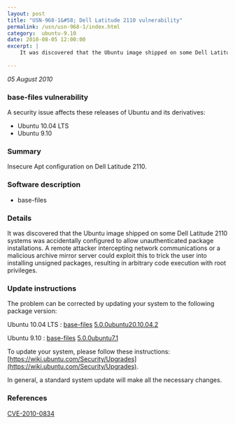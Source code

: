 ```yaml
---
layout: post
title: "USN-968-1&#58; Dell Latitude 2110 vulnerability"
permalink: /usn/usn-968-1/index.html
category:  ubuntu-9.10
date: 2010-08-05 12:00:00
excerpt: |
    It was discovered that the Ubuntu image shipped on some Dell Latitude 2110 systems was accidentally configured to allow unauthenticated package installations. A remote attacker intercepting network communications or a malicious archive mirror server could exploit this to trick the user into installing unsigned packages, resulting in arbitrary code execution with root privileges. 
    
--- 
```

 
 

*05 August 2010*

### base-files vulnerability

A security issue affects these releases of Ubuntu and its derivatives:

* Ubuntu 10.04 LTS
* Ubuntu 9.10

### Summary

Insecure Apt configuration on Dell Latitude 2110. 

### Software description

* base-files 

### Details

It was discovered that the Ubuntu image shipped on some Dell Latitude 2110 systems was accidentally configured to allow unauthenticated package installations. A remote attacker intercepting network communications or a malicious archive mirror server could exploit this to trick the user into installing unsigned packages, resulting in arbitrary code execution with root privileges. 

### Update instructions

The problem can be corrected by updating your system to the following package version:

Ubuntu 10.04 LTS
 : [base-files](https://launchpad.net/ubuntu/+source/base-files) <span> [5.0.0ubuntu20.10.04.2](https://launchpad.net/ubuntu/+source/base-files/5.0.0ubuntu20.10.04.2) </span> 

Ubuntu 9.10
 : [base-files](https://launchpad.net/ubuntu/+source/base-files) <span> [5.0.0ubuntu7.1](https://launchpad.net/ubuntu/+source/base-files/5.0.0ubuntu7.1) </span> 

To update your system, please follow these instructions: [https://wiki.ubuntu.com/Security/Upgrades](https://wiki.ubuntu.com/Security/Upgrades).

In general, a standard system update will make all the necessary changes. 

### References

 
 [CVE-2010-0834](http://people.ubuntu.com/~ubuntu-security/cve/CVE-2010-0834)
 

